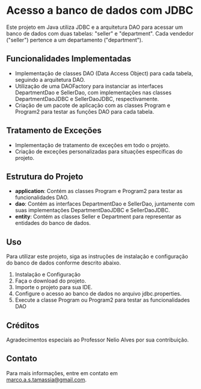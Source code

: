 # Acesso a banco de dados com JDBC

Este projeto em Java utiliza JDBC e a arquitetura DAO para acessar um banco de dados com duas tabelas: "seller" e "department". Cada vendedor ("seller") pertence a um departamento ("department").

## Funcionalidades Implementadas

  * Implementação de classes DAO (Data Access Object) para cada tabela, seguindo a arquitetura DAO.
  * Utilização de uma DAOFactory para instanciar as interfaces DepartmentDao e SellerDao, com implementações nas classes DepartmentDaoJDBC e SellerDaoJDBC, respectivamente.
  * Criação de um pacote de aplicação com as classes Program e Program2 para testar as funções DAO para cada tabela.

## Tratamento de Exceções

  * Implementação de tratamento de exceções em todo o projeto.
  * Criação de exceções personalizadas para situações específicas do projeto.

## Estrutura do Projeto

  * **application**: Contém as classes Program e Program2 para testar as funcionalidades DAO.
  * **dao**: Contém as interfaces DepartmentDao e SellerDao, juntamente com suas implementações DepartmentDaoJDBC e SellerDaoJDBC.
  * **entity**: Contém as classes Seller e Department para representar as entidades do banco de dados.
  

## Uso

Para utilizar este projeto, siga as instruções de instalação e configuração do banco de dados conforme descrito abaixo.

1. Instalação e Configuração
2. Faça o download do projeto.
3. Importe o projeto para sua IDE.
4. Configure o acesso ao banco de dados no arquivo jdbc.properties.
5. Execute a classe Program ou Program2 para testar as funcionalidades DAO

## Créditos

Agradecimentos especiais ao Professor Nelio Alves por sua contribuição.

## Contato

Para mais informações, entre em contato em marco.a.s.tamassia@gmail.com.




